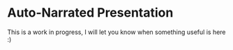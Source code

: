 
Auto-Narrated Presentation
===========================

This is a work in progress, I will let you know when something useful is here :)


